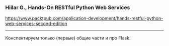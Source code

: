 ### Hiilar G., Hands-On RESTful Python Web Services
<https://www.packtpub.com/application-development/hands-restful-python-web-services-second-edition>

---

Конспектируем только (первые) общие части и про Flask.
